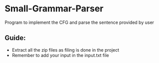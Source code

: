 # Small-Grammar-Parser
Program to implement the CFG and parse the sentence provided by user

## Guide:
* Extract all the zip files as filing is done in the project
* Remember to add your input in the input.txt file
